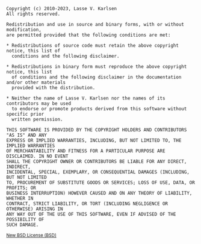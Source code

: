     Copyright (c) 2010-2023, Lasse V. Karlsen
    All rights reserved.

    Redistribution and use in source and binary forms, with or without modification,
    are permitted provided that the following conditions are met:

    * Redistributions of source code must retain the above copyright notice, this list of
      conditions and the following disclaimer.

    * Redistributions in binary form must reproduce the above copyright notice, this list
      of conditions and the following disclaimer in the documentation and/or other materials
      provided with the distribution.

    * Neither the name of Lasse V. Karlsen nor the names of its contributors may be used
      to endorse or promote products derived from this software without specific prior
      written permission.

    THIS SOFTWARE IS PROVIDED BY THE COPYRIGHT HOLDERS AND CONTRIBUTORS "AS IS" AND ANY
    EXPRESS OR IMPLIED WARRANTIES, INCLUDING, BUT NOT LIMITED TO, THE IMPLIED WARRANTIES
    OF MERCHANTABILITY AND FITNESS FOR A PARTICULAR PURPOSE ARE DISCLAIMED. IN NO EVENT
    SHALL THE COPYRIGHT OWNER OR CONTRIBUTORS BE LIABLE FOR ANY DIRECT, INDIRECT,
    INCIDENTAL, SPECIAL, EXEMPLARY, OR CONSEQUENTIAL DAMAGES (INCLUDING, BUT NOT LIMITED
    TO, PROCUREMENT OF SUBSTITUTE GOODS OR SERVICES; LOSS OF USE, DATA, OR PROFITS; OR
    BUSINESS INTERRUPTION) HOWEVER CAUSED AND ON ANY THEORY OF LIABILITY, WHETHER IN
    CONTRACT, STRICT LIABILITY, OR TORT (INCLUDING NEGLIGENCE OR OTHERWISE) ARISING IN
    ANY WAY OUT OF THE USE OF THIS SOFTWARE, EVEN IF ADVISED OF THE POSSIBILITY OF
    SUCH DAMAGE.

<small>[New BSD License (BSD)][1]</small>


  [1]: http://en.wikipedia.org/wiki/BSD_licenses#3-clause_license_.28.22New_BSD_License.22_or_.22Modified_BSD_License.22.29
